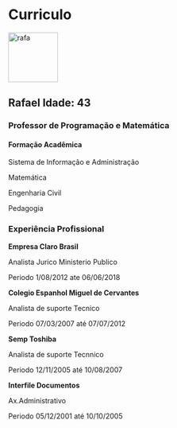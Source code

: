 # Curriculo
 <img width="100" height="100" alt="rafa" src="https://github.com/user-attachments/assets/ab34f816-e799-4362-a930-bcbba357e545" />
 
## Rafael  Idade: 43

### Professor de Programação e Matemática 

#### Formação Acadêmica

Sistema de Informação e Administração 

Matemática 

Engenharia Civil

Pedagogia 


### Experiência Profissional

**Empresa Claro Brasil**

Analista Jurico Ministerio Publico 

Periodo 1/08/2012 ate 06/06/2018


**Colegio Espanhol Miguel de Cervantes** 

Analista de suporte Tecnico

Periodo 07/03/2007  até 07/07/2012

**Semp Toshiba** 

Analista de suporte Tecnnico 

Periodo 12/11/2005  até 10/08/2007

**Interfile Documentos** 

Ax.Administrativo 

Periodo 05/12/2001   até 10/10/2005

